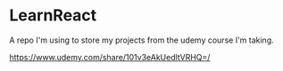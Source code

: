 # LearnReact
A repo I'm using to store my projects from the udemy course I'm taking.

https://www.udemy.com/share/101v3eAkUedltVRHQ=/
